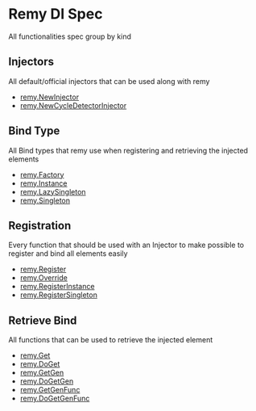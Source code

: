 # Remy DI Spec

All functionalities spec group by kind

## Injectors

All default/official injectors that can be used along with remy

- [remy.NewInjector](https://pkg.go.dev/github.com/wrapped-owls/goremy-di/remy#NewInjector)
- [remy.NewCycleDetectorInjector](https://pkg.go.dev/github.com/wrapped-owls/goremy-di/remy#NewCycleDetectorInjector)

## Bind Type

All Bind types that remy use when registering and retrieving the injected elements

- [remy.Factory](https://pkg.go.dev/github.com/wrapped-owls/goremy-di/remy#Factory)
- [remy.Instance](https://pkg.go.dev/github.com/wrapped-owls/goremy-di/remy#Instance)
- [remy.LazySingleton](https://pkg.go.dev/github.com/wrapped-owls/goremy-di/remy#LazySingleton)
- [remy.Singleton](https://pkg.go.dev/github.com/wrapped-owls/goremy-di/remy#Singleton)

## Registration

Every function that should be used with an Injector to make possible to register and bind all elements easily

- [remy.Register](https://pkg.go.dev/github.com/wrapped-owls/goremy-di/remy#Register)
- [remy.Override](https://pkg.go.dev/github.com/wrapped-owls/goremy-di/remy#Override)
- [remy.RegisterInstance](https://pkg.go.dev/github.com/wrapped-owls/goremy-di/remy#RegisterInstance)
- [remy.RegisterSingleton](https://pkg.go.dev/github.com/wrapped-owls/goremy-di/remy#RegisterSingleton)

## Retrieve Bind

All functions that can be used to retrieve the injected element

- [remy.Get](https://pkg.go.dev/github.com/wrapped-owls/goremy-di/remy#Get)
- [remy.DoGet](https://pkg.go.dev/github.com/wrapped-owls/goremy-di/remy#DoGet)
- [remy.GetGen](https://pkg.go.dev/github.com/wrapped-owls/goremy-di/remy#GetGen)
- [remy.DoGetGen](https://pkg.go.dev/github.com/wrapped-owls/goremy-di/remy#DoGetGen)
- [remy.GetGenFunc](https://pkg.go.dev/github.com/wrapped-owls/goremy-di/remy#GetGenFunc)
- [remy.DoGetGenFunc](https://pkg.go.dev/github.com/wrapped-owls/goremy-di/remy#DoGetGenFunc)
